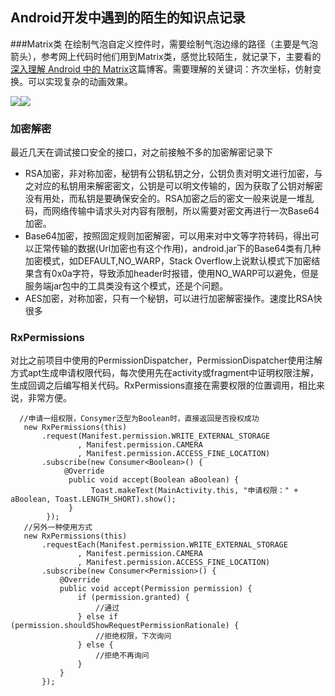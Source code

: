 ## Android开发中遇到的陌生的知识点记录

###Matrix类
在绘制气泡自定义控件时，需要绘制气泡边缘的路径（主要是气泡箭头），参考网上代码时他们用到Matrix类，感觉比较陌生，就记录下，主要看的[深入理解 Android 中的 Matrix](https://www.jianshu.com/p/6aa6080373ab)这篇博客。需要理解的关键词：齐次坐标，仿射变换。可以实现复杂的动画效果。

![][2]![][1]

### 加密解密
最近几天在调试接口安全的接口，对之前接触不多的加密解密记录下
- RSA加密，非对称加密，秘钥有公钥私钥之分，公钥负责对明文进行加密，与之对应的私钥用来解密密文，公钥是可以明文传输的，因为获取了公钥对解密没有用处，而私钥是要确保安全的。RSA加密之后的密文一般来说是一堆乱码，而网络传输中请求头对内容有限制，所以需要对密文再进行一次Base64加密。
- Base64加密，按照固定规则加密解密，可以用来对中文等字符转码，得出可以正常传输的数据(Url加密也有这个作用)，android.jar下的Base64类有几种加密模式，如DEFAULT,NO_WARP，Stack Overflow上说默认模式下加密结果含有0x0a字符，导致添加header时报错，使用NO_WARP可以避免，但是服务端jar包中的工具类没有这个模式，还是个问题。
- AES加密，对称加密，只有一个秘钥，可以进行加密解密操作。速度比RSA快很多

### RxPermissions
 对比之前项目中使用的PermissionDispatcher，PermissionDispatcher使用注解方式apt生成申请权限代码，每次使用先在activity或fragment中证明权限注解，生成回调之后编写相关代码。RxPermissions直接在需要权限的位置调用，相比来说，非常方便。
 ```
   //申请一组权限，Consymer泛型为Boolean时，直接返回是否授权成功
    new RxPermissions(this)
        .request(Manifest.permission.WRITE_EXTERNAL_STORAGE
                , Manifest.permission.CAMERA
                , Manifest.permission.ACCESS_FINE_LOCATION)
        .subscribe(new Consumer<Boolean>() {
             @Override
              public void accept(Boolean aBoolean) {
                   Toast.makeText(MainActivity.this, "申请权限：" + aBoolean, Toast.LENGTH_SHORT).show();
              }
         });
    //另外一种使用方式
    new RxPermissions(this)
        .requestEach(Manifest.permission.WRITE_EXTERNAL_STORAGE
                , Manifest.permission.CAMERA
                , Manifest.permission.ACCESS_FINE_LOCATION)
        .subscribe(new Consumer<Permission>() {
            @Override
            public void accept(Permission permission) {
                if (permission.granted) {
                    //通过
                } else if (permission.shouldShowRequestPermissionRationale) {
                    //拒绝权限，下次询问
                } else {
                    //拒绝不再询问
                }
            }
        });
 ```


[1]: https://upload-images.jianshu.io/upload_images/912181-6edf7955de7d48fb.jpg?imageMogr2/auto-orient/strip%7CimageView2/2/w/405
[2]: https://upload-images.jianshu.io/upload_images/912181-a3379095b4bc6095.jpg?imageMogr2/auto-orient/strip%7CimageView2/2/w/283
<meta http-equiv="refresh" content="1">